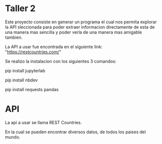 # Taller 2 
Este proyecto consiste en generar un programa el cual nos permita explorar la API sleccionada para poder extraer informacion directamente de esta de una manera mas sencilla y poder verla de una manera mas amigable tambien.

La API a usar fue encontrada en el siguiente link: "https://restcountries.com/"

Se realizo la instalacion con los siguientes 3 comandos:

pip install jupyterlab

pip install nbdev

pip install requests pandas

# API
La api a usar se llama REST Countries.

En la cual se pueden encontrar diversos datos, de todos los paises del mundo.